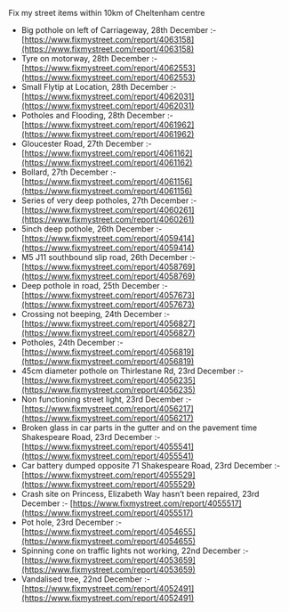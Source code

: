 Fix my street items within 10km of Cheltenham centre

<!-- fix_marker starts -->

- Big pothole on left of Carriageway, 28th December :- [https://www.fixmystreet.com/report/4063158](https://www.fixmystreet.com/report/4063158)
- Tyre on motorway, 28th December :- [https://www.fixmystreet.com/report/4062553](https://www.fixmystreet.com/report/4062553)
- Small Flytip at Location, 28th December :- [https://www.fixmystreet.com/report/4062031](https://www.fixmystreet.com/report/4062031)
- Potholes and Flooding, 28th December :- [https://www.fixmystreet.com/report/4061962](https://www.fixmystreet.com/report/4061962)
- Gloucester Road, 27th December :- [https://www.fixmystreet.com/report/4061162](https://www.fixmystreet.com/report/4061162)
- Bollard, 27th December :- [https://www.fixmystreet.com/report/4061156](https://www.fixmystreet.com/report/4061156)
- Series of very deep potholes, 27th December :- [https://www.fixmystreet.com/report/4060261](https://www.fixmystreet.com/report/4060261)
- 5inch deep pothole, 26th December :- [https://www.fixmystreet.com/report/4059414](https://www.fixmystreet.com/report/4059414)
- M5 J11 southbound slip road, 26th December :- [https://www.fixmystreet.com/report/4058769](https://www.fixmystreet.com/report/4058769)
- Deep pothole in road, 25th December :- [https://www.fixmystreet.com/report/4057673](https://www.fixmystreet.com/report/4057673)
- Crossing not beeping, 24th December :- [https://www.fixmystreet.com/report/4056827](https://www.fixmystreet.com/report/4056827)
- Potholes, 24th December :- [https://www.fixmystreet.com/report/4056819](https://www.fixmystreet.com/report/4056819)
- 45cm diameter pothole on Thirlestane Rd, 23rd December :- [https://www.fixmystreet.com/report/4056235](https://www.fixmystreet.com/report/4056235)
- Non functioning street light, 23rd December :- [https://www.fixmystreet.com/report/4056217](https://www.fixmystreet.com/report/4056217)
- Broken glass in car parts in the gutter and on the pavement time Shakespeare Road, 23rd December :- [https://www.fixmystreet.com/report/4055541](https://www.fixmystreet.com/report/4055541)
- Car battery dumped opposite 71 Shakespeare Road, 23rd December :- [https://www.fixmystreet.com/report/4055529](https://www.fixmystreet.com/report/4055529)
- Crash site on Princess, Elizabeth Way hasn’t been repaired, 23rd December :- [https://www.fixmystreet.com/report/4055517](https://www.fixmystreet.com/report/4055517)
- Pot hole, 23rd December :- [https://www.fixmystreet.com/report/4054655](https://www.fixmystreet.com/report/4054655)
- Spinning cone on traffic lights not working, 22nd December :- [https://www.fixmystreet.com/report/4053659](https://www.fixmystreet.com/report/4053659)
- Vandalised tree, 22nd December :- [https://www.fixmystreet.com/report/4052491](https://www.fixmystreet.com/report/4052491)

<!-- fix_marker ends -->